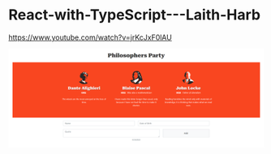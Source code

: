 # React-with-TypeScript---Laith-Harb
https://www.youtube.com/watch?v=jrKcJxF0lAU

![preview](preview.png)